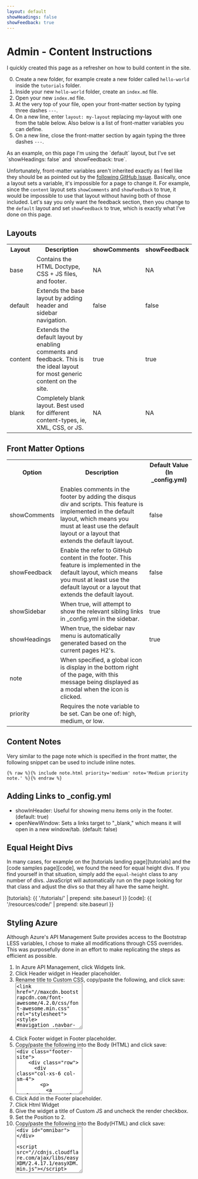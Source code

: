 ```yaml
---
layout: default
showHeadings: false
showFeedback: true
---
```


# Admin - Content Instructions

I quickly created this page as a refresher on how to build content in the site.

0. Create a new folder, for example create a new folder called `hello-world` inside the `tutorials` folder.
0. Inside your new `hello-world` folder, create an `index.md` file.
0. Open your new `index.md` file.
0. At the very top of your file, open your front-matter section by typing three dashes `---`.
0. On a new line, enter `layout: my-layout` replacing my-layout with one from the table below.  Also below is a list of front-matter variables you can define.
0. On a new line, close the front-matter section by again typing the three dashes `---`.

<p class="alert alert-info">As an example, on this page I'm using the `default` layout, but I've set `showHeadings: false` and `showFeedback: true`.</p>

Unfortunately, front-matter variables aren't inherited exactly as I feel like they should be as pointed out by the <a href="https://github.com/jekyll/jekyll/issues/3307" target="_blank">following GitHub Issue</a>.  Basically, once a layout sets a variable, it's impossible for a page to change it.  For example, since the `content` layout sets `showComments` and `showFeedback` to true, it would be impossible to use that layout without having both of those included.  Let's say you only want the feedback section, then you change to the `default` layout and set `showFeedback` to true, which is exactly what I've done on this page.

## Layouts

<table class="table table-bordered">
  <tr>
    <th>Layout</th>
    <th>Description</th>
    <th>showComments</th>
    <th>showFeedback</th>
  </tr>
  <tr>
    <td>base</td>
    <td>Contains the HTML Doctype, CSS + JS files, and footer.</td>
    <td>NA</td>
    <td>NA</td>
  </tr>
  <tr>
    <td>default</td>
    <td>Extends the base layout by adding header and sidebar navigation.</td>
    <td>false</td>
    <td>false</td>
  </tr>
  <tr>
    <td>content</td>
    <td>Extends the default layout by enabling comments and feedback.  This is the ideal layout for most generic content on the site.</td>
    <td>true</td>
    <td>true</td>
  </tr>
  <tr>
    <td>blank</td>
    <td>Completely blank layout.  Best used for different content-types, ie, XML, CSS, or JS.</td>
    <td>NA</td>
    <td>NA</td>
  </tr>
</table>

## Front Matter Options

<table class="table table-bordered">
  <tr>
    <th>Option</th>
    <th>Description</th>
    <th>Default Value (In _config.yml)</th>
  </tr>
  <tr>
    <td>showComments</td>
    <td>Enables comments in the footer by adding the disqus div and scripts. This feature is implemented in the default layout, which means you must at least use the default layout or a layout that extends the default layout.</td>
    <td>false</td>
  </tr>
  <tr>
    <td>showFeedback</td>
    <td>Enable the refer to GitHub content in the footer.  This feature is implemented in the default layout, which means you must at least use the default layout or a layout that extends the default layout.</td>
    <td>false</td>
  </tr>
  <tr>
    <td>showSidebar</td>
    <td>When true, will attempt to show the relevant sibling links in _config.yml in the sidebar.</td>
    <td>true</td>
  </tr>
  <tr>
    <td>showHeadings</td>
    <td>When true, the sidebar nav menu is automatically generated based on the current pages H2's.</td>
    <td>true</td>
  </tr>
  <tr>
    <td>note</td>
    <td>When specified, a global <i class="fa fa-info"></i> icon is display in the bottom right of the page, with this message being displayed as a modal when the icon is clicked.</td>
    <td></td>
  </tr>
  <tr>
    <td>priority</td>
    <td>Requires the note variable to be set.  Can be one of: high, medium, or low.</td>
    <td></td>
  </tr>
</table>

## Content Notes

Very similar to the page note which is specified in the front matter, the following snippet can be used to include inline notes.

`{% raw %}{% include note.html priority='medium' note='Medium priority note.' %}{% endraw %}`

## Adding Links to _config.yml
  
- showInHeader: Useful for showing menu items only in the footer. (default: true)
- openNewWindow: Sets a links target to "_blank," which means it will open in a new window/tab. (default: false)

## Equal Height Divs

In many cases, for example on the [tutorials landing page][tutorials] and the [code samples page][code], we found the need for equal height divs.  If you find yourself in that situation, simply add the `equal-height` class to any number of divs.  JavaScript will automatically run on the page looking for that class and adjust the divs so that they all have the same height.

[tutorials]: {{ '/tutorials/' | prepend: site.baseurl }}
[code]: {{ '/resources/code/' | prepend: site.baseurl }}

## Styling Azure

Although Azure's API Management Suite provides access to the Bootstrap LESS variables, I chose to make all modifications through CSS overrides.  This was purposefully done in an effort to make replicating the steps as efficient as possible.

<ol>
  <li>In Azure API Management, click Widgets link.</li>
  <li>Click Header widget in Header placeholder.</li>
  <li>Rename title to Custom CSS, copy/paste the following, and click save:
<textarea class="form-control" rows="8">
&lt;link href="//maxcdn.bootstrapcdn.com/font-awesome/4.2.0/css/font-awesome.min.css" rel="stylesheet"&gt;
&lt;style&gt;
#navigation .navbar-nav > li > a {
    font-size: 14px;
    font-weight: 600;
    padding-bottom: 15px;    
    padding-top: 15px;
    text-transform: none;
}

#navigation .navbar-nav > li > a:hover,
#navigation .navbar-nav > li > a:focus,
#navigation .navbar-nav > li.active > a {
    border-bottom: solid 4px #1ab394;
    color: #FFF !important;
    padding-bottom: 11px;    
}

.zone-aside-first .navbar-nav,
.zone-aside-first .navbar-nav li {
    float: none;
}

.zone-aside-first .nav-pills {
    border-top: solid 1px #EFEFEF;
    margin-top: 10px;
    padding-top: 10px;
}

.zone-aside-first .navbar-nav li a,
.zone-aside-first .nav-pills li a {
    color: #a7b1c2;
    display: block;
    font-weight: 600;
    padding: 6px 5px 9px 16px;
}

.zone-aside-first .navbar-nav li.active a,
.zone-aside-first .nav-pills li.active a {
    background: #293846;
    border-left: 4px solid #19aa8d;
}

.zone-aside-first .navbar-nav li a:hover,
.zone-aside-first .navbar-nav li a:focus,
.zone-aside-first .navbar-nav li.active a:hover,
.zone-aside-first .navbar-nav li.active a:focus,
.zone-aside-first .nav-pills li.active a:hover,
.zone-aside-first .nav-pills li.active a:focus {
    background: #cccccc;
    color: #293846;
}

.navbar-collapse,
.layout-row-content .layout,
.zone-footer footer {
    margin: 0 auto;
}

@media (min-width: 768px) { 
    .navbar-collapse,
    .layout-row-content .layout,
    .zone-footer footer { 
        width: 720px;
    } 
}

@media (min-width: 992px) { 
    .navbar-collapse,
    .layout-row-content .layout,
    .zone-footer footer { 
        width: 940px;
    } 
}

@media (min-width: 1200px) { 
    .navbar-collapse,
    .layout-row-content .layout,
    .zone-footer footer { 
        width: 1140px;
    } 
}

  .footer-site {
      padding: 50px 0;
  }

  .footer-site a {
    color: #949AA6;
  }

  .footer-site a:hover,
  .footer-site a:focus {
    color: #1ab394; 
    text-decoration: none;
  }

  .bb-love {
    padding: 20px 0 0 0;
  }

  .bb-love li {
    vertical-align: middle;
    margin-left: 0;
    padding: 0 10px 10px 0;
  }

  .bb-love .fa-heart {
    color: #7F0000;
  }

  .bb-love a img {
    opacity: .7;
  }

  .bb-love a:hover img,
  .bb-love a:focus img {
    opacity: 1;
  }

  .social-icons a {
    font-size: 26px;
    margin: 0 5px;
  }
  
  .bb-love,
  .social-icons {
    text-align: center;
  }
  
  @font-face {
    font-family: 'BBSKY-OMNIBAR';
    src: url('//blackbaud-community.github.io/developer.blackbaud.com-renxt/assets/fonts/BBSKY.woff') format('woff');
  }
  
  .bbsky-char::before {
    font-family: 'BBSKY-OMNIBAR';
    font-size: 24px;
  }

  .bbsky-char-re::before {
    content: "\e644";
  }

  .bbsky-char-nxt::before {
    content: "\e643";
  }
&lt;/style&gt;
</textarea></li>

  <li>Click Footer widget in Footer placeholder.</li>
  <li>Copy/paste the following into the Body (HTML) and click save:
<textarea class="form-control" rows="8">
<div class="footer-site">
    <div class="row">
      <div class="col-xs-6 col-sm-4">
        <p>
          <a href="/developer.blackbaud.com-renxt">
            <span class="bbsky-char bbsky-char-re"></span>
            <span class="bbsky-char bbsky-char-nxt"></span>
          </a>
        </p>
        <ul class="list-unstyled">

            <li>
              <a href="http://blackbaud-community.github.io/developer.blackbaud.com-renxt/">Home</a>
            </li>

            <li>
              <a href="http://blackbaud-community.github.io/developer.blackbaud.com-renxt/tutorials/">Tutorials</a>
            </li>

            <li>
              <a href="http://blackbaud-community.github.io/developer.blackbaud.com-renxt/guide/">Developer Guide</a>
            </li>

            <li>
              <a href="http://blackbaud-community.github.io/developer.blackbaud.com-renxt/resources/">Resources</a>
            </li>

            <li>
              <a href="https://bbbobbyearl.portal.azure-api.net/">Portal</a>
            </li>

            <li>
              <a href="http://blackbaud-community.github.io/developer.blackbaud.com-renxt/legal/">Legal</a>
            </li>

        </ul>  <!-- .list-unstyled -->            
      </div>  <!-- .col-sm-4 -->
      <div class="col-xs-6 col-sm-4">
        &nbsp;
      </div>  <!-- .col-sm-4 -->
      <div class="col-sm-4">
        <div class="row">
          <div class="col-sm-12">

            <ul class="list-inline bb-love">
              <li>
                <a href="http://www.blackbaud.com" target="_blank">
                  <img src="//blackbaud-community.github.io/developer.blackbaud.com-renxt/assets/img/logo-bb-white.png" alt="Blackbaud" class="img-responsive" />
                </a>
              </li>
              <li>
                <i class="fa fa-lg fa-plus"></i>
              </li>
              <li>
                <a href="http://www.github.com/blackbaud-community" target="_blank">
                  <img src="//blackbaud-community.github.io/developer.blackbaud.com-renxt/assets/img/logo-github.png" alt="GitHub" class="img-responsive" />
                </a>
              </li>
            </ul>  <!-- .list-inline -->

          </div>  <!-- .col-sm-12 -->
        </div>  <!-- .row -->
        <div class="row">
          <div class="col-sm-12">

            <ul class="list-inline social-icons">
              <li>
                <a href="https://github.com/blackbaud-community" target="_blank">
                  <i class="fa fa-github"></i>
                </a>
              </li>
              <li>
                <a href="https://plus.google.com/113382459921828617974" target="_blank">
                  <i class="fa fa-google-plus"></i>
                </a>
              </li>
              <li>
                <a href="http://twitter.com/blackbaud" target="_blank">
                  <i class="fa fa-twitter"></i>
                </a>
              </li>
              <li>
                <a href="https://www.facebook.com/blackbaud" target="_blank">
                  <i class="fa fa-facebook"></i>
                </a>
              </li>
              <li>
                <a href="http://www.youtube.com/user/blackbaudinc" target="_blank">
                  <i class="fa fa-youtube"></i>
                </a>
              </li>
            </ul>  <!-- .list-inline -->

          </div>  <!-- .col-sm-12 -->
        </div>  <!-- .row -->
      </div>  <!-- .col-sm-4 -->
    </div>  <!-- .row -->
</div>  <!-- .footer-site -->
</textarea>
  </li>
  <li>Click Add in the Footer placeholder.</li>
  <li>Click Html Widget</li>
  <li>Give the widget a title of Custom JS and uncheck the render checkbox.</li>
  <li>Set the Position to 2.</li>
  <li>Copy/paste the following into the Body(HTML) and click save:
<textarea class="form-control" rows="8">
<div id="omnibar"></div>

<script src="//cdnjs.cloudflare.com/ajax/libs/easyXDM/2.4.17.1/easyXDM.min.js"></script>
<script src="//signin.blackbaud.com/omnibar.js"></script> 
<script src="//blackbaud-community.github.io/developer.blackbaud.com-renxt/assets/js/holder.js"></script>
<script>
;(function($, window, document, undefined) {
  
  $(function() {
    $('body').addClass('bb-omnibar-height-padding'); 
    $('#navigation .navbar-nav > li:eq(4)').addClass('active');
    $('.zone-aside-first .navbar-nav').insertBefore($('.zone-aside-first .nav-pills'));
    $('head').append('<link rel="icon" href="//blackbaud-community.github.io/developer.blackbaud.com-renxt/assets/img/favicon.ico" type="image/ico">');
  });
  
  BBAUTH.Omnibar.load(document.getElementById("omnibar"), {
    serviceName: 'RENXT Developer',
    signInRedirectUrl: document.location.href,
    signOutRedirectUrl: ''
  });
  
})(jQuery, window, document);
</script>
</textarea>
  </li>
</ol>